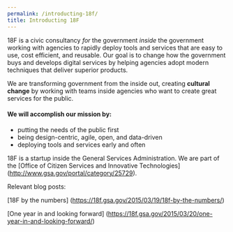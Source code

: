 ```yaml
---
permalink: /introducting-18f/
title: Introducting 18F
---
```


18F is a civic consultancy *for* the government *inside* the government working with agencies to rapidly deploy tools and services that are easy to use, cost efficient, and reusable. Our goal is to change how the government buys and develops digital services by helping agencies adopt modern techniques that deliver superior products.

We are transforming government from the inside out, creating **cultural change** by working with teams inside agencies who want to create great services for the public.

#### We will accomplish our mission by:
* putting the needs of the public first
* being design-centric, agile, open, and data-driven
* deploying tools and services early and often

18F is a startup inside the General Services Administration. We are part of the [Office of Citizen Services and Innovative Technologies] (http://www.gsa.gov/portal/category/25729).


Relevant blog posts:

[18F by the numbers] (https://18f.gsa.gov/2015/03/19/18f-by-the-numbers/)

[One year in and looking forward] (https://18f.gsa.gov/2015/03/20/one-year-in-and-looking-forward/)
